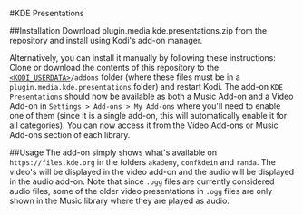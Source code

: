 #KDE Presentations

##Installation
Download plugin.media.kde.presentations.zip from the repository and install using Kodi's add-on manager. 

Alternatively, you can install it manually by following these instructions:  
Clone or download the contents of this repository to the [`<KODI_USERDATA>`](http://kodi.wiki/view/Userdata)`/addons` folder (where these files must be in a `plugin.media.kde.presentations` folder) and restart Kodi. 
The add-on `KDE Presentations` should now be available as both a Music Add-on and a Video Add-on in `Settings > Add-ons > My Add-ons` where you'll need to enable one of them (since it is a single add-on, this will automatically enable it for all categories). You can now access it from the Video Add-ons or Music Add-ons section of each library. 

##Usage
The add-on simply shows what's available on `https://files.kde.org` in the folders `akademy`, `confkdein` and `randa`. The video's will be displayed in the video add-on and the audio will be displayed in the audio add-on. 
Note that since `.ogg` files are currently considered audio files, some of the older video presentations in `.ogg` files are only shown in the Music library where they are played as audio. 

